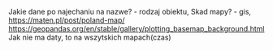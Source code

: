 Jakie dane po najechaniu na nazwe? - rodzaj obiektu, 
Skad mapy? - gis, https://maten.pl/post/poland-map/ https://geopandas.org/en/stable/gallery/plotting_basemap_background.html
Jak nie ma daty, to na wszytskich mapach(czas)
